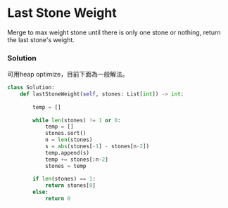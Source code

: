 # Last Stone Weight

Merge to max weight stone until there is only one stone or nothing, return the last stone's weight.

### Solution

可用heap optimize，目前下面為一般解法。

```python
class Solution:
    def lastStoneWeight(self, stones: List[int]) -> int:
        
        temp = []
        
        while len(stones) != 1 or 0:
            temp = []
            stones.sort()
            n = len(stones)
            s = abs(stones[-1] - stones[n-2])
            temp.append(s)
            temp += stones[:n-2]
            stones = temp
        
        if len(stones) == 1:
            return stones[0]
        else:
            return 0
            
```

